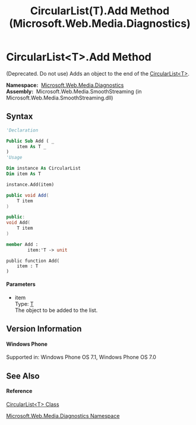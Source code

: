﻿---
title: CircularList(T).Add Method  (Microsoft.Web.Media.Diagnostics)
TOCTitle: Add Method
ms:assetid: M:Microsoft.Web.Media.Diagnostics.CircularList`1.Add(`0)
ms:mtpsurl: https://msdn.microsoft.com/en-us/library/Ff728132(v=VS.95)
ms:contentKeyID: 46500550
ms.date: 05/31/2012
mtps_version: v=VS.95
f1_keywords:
- Microsoft.Web.Media.Diagnostics.CircularList`1.Add
dev_langs:
- CSharp
- JScript
- VB
- FSharp
- c++
api_location:
- Microsoft.Web.Media.SmoothStreaming.dll
api_name:
- Microsoft.Web.Media.Diagnostics.CircularList`1.Add
api_type:
- Managed
topic_type:
- apiref
- kbSyntax
product_family_name: VS
ROBOTS: INDEX,FOLLOW
---

# CircularList\<T\>.Add Method

(Deprecated. Do not use) Adds an object to the end of the [CircularList\<T\>](circularlist-t-class-microsoft-web-media-diagnostics_1.md).

**Namespace:**  [Microsoft.Web.Media.Diagnostics](microsoft-web-media-diagnostics-namespace_1.md)  
**Assembly:**  Microsoft.Web.Media.SmoothStreaming (in Microsoft.Web.Media.SmoothStreaming.dll)

## Syntax

``` vb
'Declaration

Public Sub Add ( _
    item As T _
)
'Usage

Dim instance As CircularList
Dim item As T

instance.Add(item)
```

``` csharp
public void Add(
    T item
)
```

``` c++
public:
void Add(
    T item
)
```

``` fsharp
member Add : 
        item:'T -> unit 
```

``` jscript
public function Add(
    item : T
)
```

#### Parameters

  - item  
    Type: [T](circularlist-t-class-microsoft-web-media-diagnostics_1.md)  
    The object to be added to the list.

## Version Information

#### Windows Phone

Supported in: Windows Phone OS 7.1, Windows Phone OS 7.0  

## See Also

#### Reference

[CircularList\<T\> Class](circularlist-t-class-microsoft-web-media-diagnostics_1.md)

[Microsoft.Web.Media.Diagnostics Namespace](microsoft-web-media-diagnostics-namespace_1.md)

